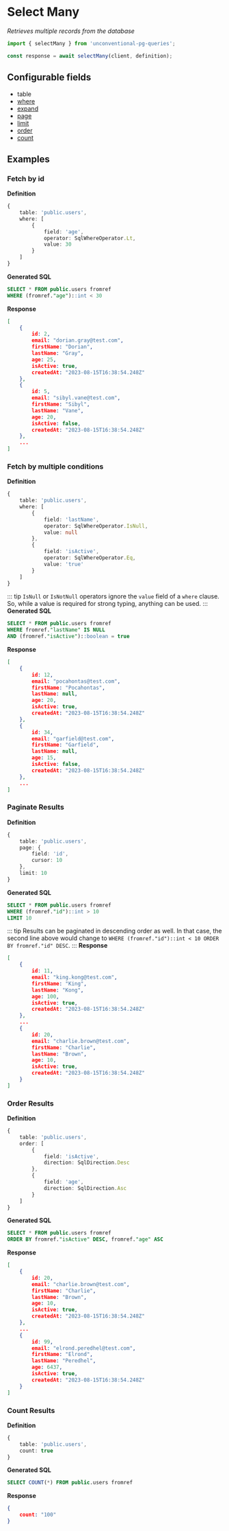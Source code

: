 # Select Many

_Retrieves multiple records from the database_

```ts
import { selectMany } from 'unconventional-pg-queries';

const response = await selectMany(client, definition);
```

## Configurable fields
- table
- [where](/concepts/where)
- [expand](/concepts/relations)
- [page](#paginate-results)
- [limit](#paginate-results)
- [order](#order-results)
- [count](#count-results)

## Examples

### Fetch by id

**Definition**
```ts
{
    table: 'public.users',
    where: [
        {
            field: 'age',
            operator: SqlWhereOperator.Lt,
            value: 30
        }
    ]
}
```
**Generated SQL**
```sql
SELECT * FROM public.users fromref
WHERE (fromref."age")::int < 30
```
**Response**
```json
[
    {
        id: 2,
        email: "dorian.gray@test.com",
        firstName: "Dorian",
        lastName: "Gray",
        age: 25,
        isActive: true,
        createdAt: "2023-08-15T16:38:54.248Z"
    },
    {
        id: 5,
        email: "sibyl.vane@test.com",
        firstName: "Sibyl",
        lastName: "Vane",
        age: 20,
        isActive: false,
        createdAt: "2023-08-15T16:38:54.248Z"
    },
    ...
]
```

### Fetch by multiple conditions

**Definition**
```ts
{
    table: 'public.users',
    where: [
        {
            field: 'lastName',
            operator: SqlWhereOperator.IsNull,
            value: null
        },
        {
            field: 'isActive',
            operator: SqlWhereOperator.Eq,
            value: 'true'
        }
    ]
}
```
::: tip
`IsNull` or `IsNotNull` operators ignore the `value` field of a `where` clause. So, while a value is required for strong typing, anything can be used.
:::
**Generated SQL**
```sql
SELECT * FROM public.users fromref 
WHERE fromref."lastName" IS NULL 
AND (fromref."isActive")::boolean = true  
```
**Response**
```json
[
    {
        id: 12,
        email: "pocahontas@test.com",
        firstName: "Pocahontas",
        lastName: null,
        age: 20,
        isActive: true,
        createdAt: "2023-08-15T16:38:54.248Z"
    },
    {
        id: 34,
        email: "garfield@test.com",
        firstName: "Garfield",
        lastName: null,
        age: 15,
        isActive: false,
        createdAt: "2023-08-15T16:38:54.248Z"
    },
    ...
]
```

### Paginate Results

**Definition**
```ts
{
    table: 'public.users',
    page: {
        field: 'id',
        cursor: 10
    },
    limit: 10
}
```
**Generated SQL**
```sql
SELECT * FROM public.users fromref
WHERE (fromref."id")::int > 10
LIMIT 10
```
::: tip
Results can be paginated in descending order as well. In that case, the second line above would change to `WHERE (fromref."id")::int < 10 ORDER BY fromref."id" DESC`.
:::
**Response**
```json
[
    {
        id: 11,
        email: "king.kong@test.com",
        firstName: "King",
        lastName: "Kong",
        age: 100,
        isActive: true,
        createdAt: "2023-08-15T16:38:54.248Z"
    },
    ...
    {
        id: 20,
        email: "charlie.brown@test.com",
        firstName: "Charlie",
        lastName: "Brown",
        age: 10,
        isActive: true,
        createdAt: "2023-08-15T16:38:54.248Z"
    }
]
```

### Order Results

**Definition**
```ts
{
    table: 'public.users',
    order: [
        {
            field: 'isActive',
            direction: SqlDirection.Desc
        },
        {
            field: 'age',
            direction: SqlDirection.Asc
        }
    ]
}
```
**Generated SQL**
```sql
SELECT * FROM public.users fromref
ORDER BY fromref."isActive" DESC, fromref."age" ASC
```
**Response**
```json
[
    {
        id: 20,
        email: "charlie.brown@test.com",
        firstName: "Charlie",
        lastName: "Brown",
        age: 10,
        isActive: true,
        createdAt: "2023-08-15T16:38:54.248Z"
    },
    ...
    {
        id: 99,
        email: "elrond.peredhel@test.com",
        firstName: "Elrond",
        lastName: "Peredhel",
        age: 6437,
        isActive: true,
        createdAt: "2023-08-15T16:38:54.248Z"
    }
]
```

### Count Results

**Definition**
```ts
{
    table: 'public.users',
    count: true
}
```
**Generated SQL**
```sql
SELECT COUNT(*) FROM public.users fromref
```
**Response**
```json
{
    count: "100"
}
```